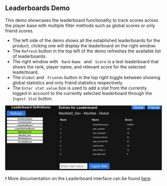 ## **Leaderboards Demo**
This demo showcases the leaderboard functionality to track scores across the player base with multiple filter methods such as global scores or only friend scores.
- The left side of the demo shows all the established leaderboards for the product, clicking one will display the leaderboard on the right window.
- The ``Refresh`` button in the top left of the demo refreshes the available list of leaderboards.
- The right window with `` Rank`` ``Name `` and `` Score`` is a test leaderboard that shows the rank, player name, and relevant score for the selected leaderboard.
- The ``Global`` and `` Friends`` button in the top right toggle between showing global statistics and only friend statistics respectively.
- The ``Enter stat value`` box is used to add a stat from the currently logged in account to the currently selected leaderboard through the ``Ingest Stat`` button.

![Leaderboards](../images/eos_sdk_leaderboards.png)

❗ More documentation on the Leaderboard interface can be found [here](https://dev.epicgames.com/docs/game-services/leaderboards).